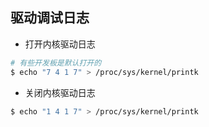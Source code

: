 ## 驱动调试日志

- 打开内核驱动日志


```bash
# 有些开发板是默认打开的
$ echo "7 4 1 7" > /proc/sys/kernel/printk
```

- 关闭内核驱动日志

```bash
$ echo "1 4 1 7" > /proc/sys/kernel/printk
```